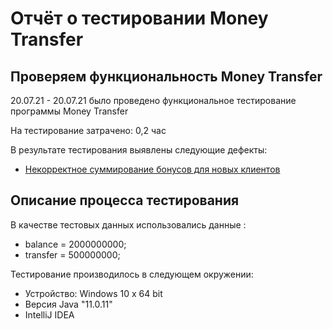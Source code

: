 # Отчёт о тестировании Money Transfer

## Проверяем функциональность  Money Transfer

20.07.21 - 20.07.21  было проведено функциональное тестирование программы Money Transfer

На тестирование затрачено: 0,2 час

В результате тестирования выявлены следующие дефекты:
* [Некорректное суммирование  бонусов для новых клиентов](https://github.com/tazhieva2222/moneytransfer/issues/2#issue-951798713)

## Описание процесса тестирования


В качестве тестовых данных использовались данные :
* balance = 2000000000;
* transfer = 500000000;


Тестирование производилось в следующем окружении:
* Устройство: Windows 10   x 64 bit
* Версия Java  "11.0.11" 
* IntelliJ IDEA
